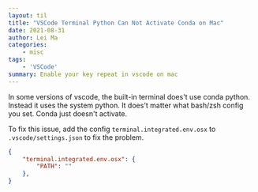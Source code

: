 ```yaml
---
layout: til
title: "VSCode Terminal Python Can Not Activate Conda on Mac"
date: 2021-08-31
author: Lei Ma
categories:
    - misc
tags:
    - 'VSCode'
summary: Enable your key repeat in vscode on mac
---
```


In some versions of vscode, the built-in terminal does't use conda python. Instead it uses the system python. It does't matter what bash/zsh config you set. Conda just doesn't activate.

To fix this issue, add the config `terminal.integrated.env.osx` to `.vscode/settings.json` to fix the problem.


```json
{
    "terminal.integrated.env.osx": {
        "PATH": ""
    },
}
```